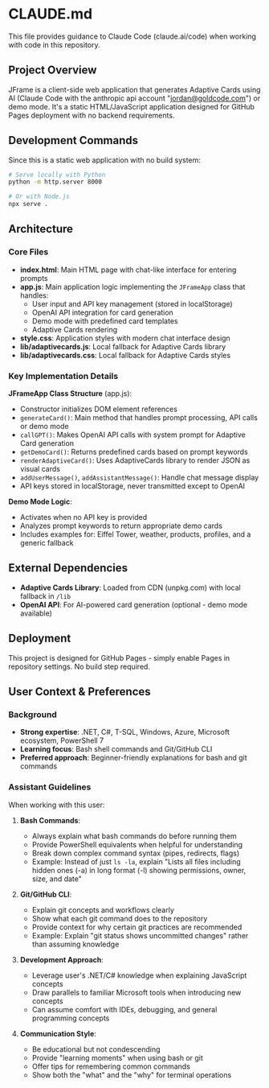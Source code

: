 # CLAUDE.md

This file provides guidance to Claude Code (claude.ai/code) when working with code in this repository.

## Project Overview

JFrame is a client-side web application that generates Adaptive Cards using AI (Claude Code with the anthropic api account "jordan@goldcode.com") or demo mode. It's a static HTML/JavaScript application designed for GitHub Pages deployment with no backend requirements.

## Development Commands

Since this is a static web application with no build system:

```bash
# Serve locally with Python
python -m http.server 8000

# Or with Node.js
npx serve .
```

## Architecture

### Core Files
- **index.html**: Main HTML page with chat-like interface for entering prompts
- **app.js**: Main application logic implementing the `JFrameApp` class that handles:
  - User input and API key management (stored in localStorage)
  - OpenAI API integration for card generation
  - Demo mode with predefined card templates
  - Adaptive Cards rendering
- **style.css**: Application styles with modern chat interface design
- **lib/adaptivecards.js**: Local fallback for Adaptive Cards library
- **lib/adaptivecards.css**: Local fallback for Adaptive Cards styles

### Key Implementation Details

**JFrameApp Class Structure** (app.js):
- Constructor initializes DOM element references
- `generateCard()`: Main method that handles prompt processing, API calls or demo mode
- `callGPT()`: Makes OpenAI API calls with system prompt for Adaptive Card generation
- `getDemoCard()`: Returns predefined cards based on prompt keywords
- `renderAdaptiveCard()`: Uses AdaptiveCards library to render JSON as visual cards
- `addUserMessage()`, `addAssistantMessage()`: Handle chat message display
- API keys stored in localStorage, never transmitted except to OpenAI

**Demo Mode Logic**:
- Activates when no API key is provided
- Analyzes prompt keywords to return appropriate demo cards
- Includes examples for: Eiffel Tower, weather, products, profiles, and a generic fallback

## External Dependencies

- **Adaptive Cards Library**: Loaded from CDN (unpkg.com) with local fallback in `/lib`
- **OpenAI API**: For AI-powered card generation (optional - demo mode available)

## Deployment

This project is designed for GitHub Pages - simply enable Pages in repository settings. No build step required.

## User Context & Preferences

### Background
- **Strong expertise**: .NET, C#, T-SQL, Windows, Azure, Microsoft ecosystem, PowerShell 7
- **Learning focus**: Bash shell commands and Git/GitHub CLI
- **Preferred approach**: Beginner-friendly explanations for bash and git commands

### Assistant Guidelines

When working with this user:

1. **Bash Commands**:
   - Always explain what bash commands do before running them
   - Provide PowerShell equivalents when helpful for understanding
   - Break down complex command syntax (pipes, redirects, flags)
   - Example: Instead of just `ls -la`, explain "Lists all files including hidden ones (-a) in long format (-l) showing permissions, owner, size, and date"

2. **Git/GitHub CLI**:
   - Explain git concepts and workflows clearly
   - Show what each git command does to the repository
   - Provide context for why certain git practices are recommended
   - Example: Explain "git status shows uncommitted changes" rather than assuming knowledge

3. **Development Approach**:
   - Leverage user's .NET/C# knowledge when explaining JavaScript concepts
   - Draw parallels to familiar Microsoft tools when introducing new concepts
   - Can assume comfort with IDEs, debugging, and general programming concepts

4. **Communication Style**:
   - Be educational but not condescending
   - Provide "learning moments" when using bash or git
   - Offer tips for remembering common commands
   - Show both the "what" and the "why" for terminal operations